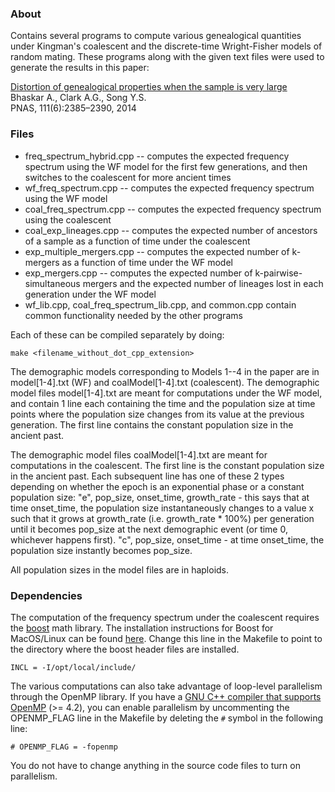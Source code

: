 ### About

Contains several programs to compute various genealogical quantities under Kingman's coalescent and the discrete-time Wright-Fisher models of random mating. These programs along with the given text files were used to generate the results in this paper:

[Distortion of genealogical properties when the sample is very large](http://www.pnas.org/content/111/6/2385)  
Bhaskar A., Clark A.G., Song Y.S.  
PNAS, 111(6):2385–2390, 2014


### Files

- freq_spectrum_hybrid.cpp -- computes the expected frequency spectrum using the WF model for the first few generations, and then switches to the coalescent for more ancient times
- wf_freq_spectrum.cpp -- computes the expected frequency spectrum using the WF model
- coal_freq_spectrum.cpp -- computes the expected frequency spectrum using the coalescent
- coal_exp_lineages.cpp -- computes the expected number of ancestors of a sample as a function of time under the coalescent
- exp_multiple_mergers.cpp -- computes the expected number of k-mergers as a function of time under the WF model
- exp_mergers.cpp -- computes the expected number of k-pairwise-simultaneous mergers and the expected number of lineages lost in each generation under the WF model
- wf_lib.cpp, coal_freq_spectrum_lib.cpp, and common.cpp contain common functionality needed by the other programs

Each of these can be compiled separately by doing:
```
make <filename_without_dot_cpp_extension>
```

The demographic models corresponding to Models 1--4 in the paper are in model[1-4].txt (WF) and coalModel[1-4].txt (coalescent). 
The demographic model files model[1-4].txt are meant for computations under the WF model, and contain 1 line each containing the time and the population size at time points where the population size changes from its value at the previous generation. The first line contains the constant population size in the ancient past.

The demographic model files coalModel[1-4].txt are meant for computations in the coalescent. The first line is the constant population size in the ancient past. Each subsequent line has one of these 2 types depending on whether the epoch is an exponential phase or a constant population size: 
"e", pop_size, onset_time, growth_rate - this says that at time onset_time, the population size instantaneously changes to a value x such that it grows at growth_rate (i.e. growth_rate * 100%) per generation until it becomes pop_size at the next demographic event (or time 0, whichever happens first).
"c", pop_size, onset_time - at time onset_time, the population size instantly becomes pop_size.

All population sizes in the model files are in haploids.


### Dependencies

The computation of the frequency spectrum under the coalescent requires the [boost](http://www.boost.org/users/download/) math library. The installation instructions for Boost for MacOS/Linux can be found [here](http://www.boost.org/doc/libs/1_55_0/more/getting_started/unix-variants.html). Change this line in the Makefile to point to the directory where the boost header files are installed.
```
INCL = -I/opt/local/include/
```

The various computations can also take advantage of loop-level parallelism through the OpenMP library. If you have a [GNU C++ compiler that supports OpenMP](https://gcc.gnu.org/wiki/openmp) (>= 4.2), you can enable parallelism by uncommenting the OPENMP_FLAG line in the Makefile by deleting the ```#``` symbol in the following line:
```
# OPENMP_FLAG = -fopenmp
```
You do not have to change anything in the source code files to turn on parallelism.